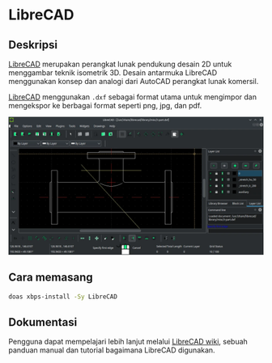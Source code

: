 # LibreCAD

## Deskripsi

[LibreCAD] merupakan perangkat lunak pendukung desain 2D untuk menggambar teknik isometrik 3D. Desain antarmuka LibreCAD menggunakan konsep dan analogi dari AutoCAD perangkat lunak komersil.

[LibreCAD] menggunakan `.dxf` sebagai format utama untuk mengimpor dan mengekspor ke berbagai format seperti png, jpg, dan pdf.

![LibreCAD LangitKetujuh OS](../../media/image/librecad-langitketujuh-id.webp)

## Cara memasang

```sh
doas xbps-install -Sy LibreCAD
```

## Dokumentasi

Pengguna dapat mempelajari lebih lanjut melalui [LibreCAD wiki], sebuah panduan manual dan tutorial bagaimana LibreCAD digunakan.

[LibreCAD]:https://librecad.org/
[LibreCAD wiki]:https://dokuwiki.librecad.org/doku.php
